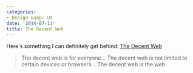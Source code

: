 ```yaml
---
categories:
- Design &amp; UX
date: '2014-07-11'
title: The Decent Web
---
```


Here's something I can definitely get behind: [The Decent Web]()

> The decent web is for everyone...
> The decent web is not limited to certain devices or browsers...
> The decent web is the web